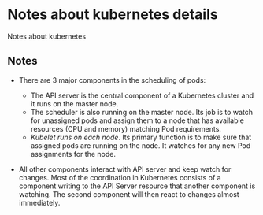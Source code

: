 # Notes about kubernetes details

Notes about kubernetes

## Notes

* There are 3 major components in the scheduling of pods:
  * The API server is the central component of a Kubernetes cluster and it runs on the master node.
  * The scheduler is also running on the master node. Its job is to watch for unassigned pods and assign them to a node that has available resources (CPU and memory) matching Pod requirements.
  * *Kubelet runs on each node*. Its primary function is to make sure that assigned pods are running on the node. It watches for any new Pod assignments for the node.

* All other components interact with API server and keep watch for changes. Most of the coordination in Kubernetes consists of a component writing to the API Server resource that another component is watching. The second component will then react to changes almost immediately.
